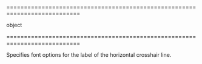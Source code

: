 <!--**
/*-------------------------------------------
    Auto-generated file. Do not modify.
-------------------------------------------

**-->
===========================================================================
<!--type-->object<!--/type-->
===========================================================================

<!--shortDescription-->
Specifies font options for the label of the horizontal crosshair line.
<!--/shortDescription-->

<!--fullDescription-->

<!--/fullDescription-->